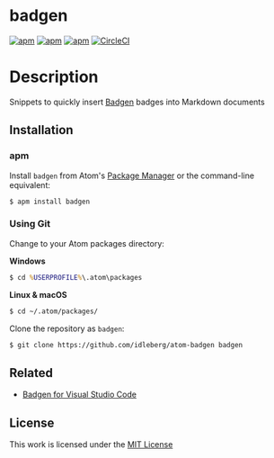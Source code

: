 # badgen

[![apm](https://flat.badgen.net/apm/license/badgen)](https://atom.io/packages/badgen)
[![apm](https://flat.badgen.net/apm/v/badgen)](https://atom.io/packages/badgen)
[![apm](https://flat.badgen.net/apm/dl/badgen)](https://atom.io/packages/badgen)
[![CircleCI](https://flat.badgen.net/circleci/github/idleberg/atom-badgen)](https://circleci.com/gh/idleberg/atom-badgen)

# Description

Snippets to quickly insert [Badgen](https://badgen.net/) badges into Markdown documents

## Installation

### apm

Install `badgen` from Atom's [Package Manager](http://flight-manual.atom.io/using-atom/sections/atom-packages/) or the command-line equivalent:

`$ apm install badgen`

### Using Git

Change to your Atom packages directory:

**Windows**

```cmd
$ cd %USERPROFILE%\.atom\packages
```

**Linux & macOS**

```bash
$ cd ~/.atom/packages/
```

Clone the repository as `badgen`:

```bash
$ git clone https://github.com/idleberg/atom-badgen badgen
```

## Related

- [Badgen for Visual Studio Code](https://marketplace.visualstudio.com/items?itemName=idleberg.badgen)

## License

This work is licensed under the [MIT License](LICENSE)
